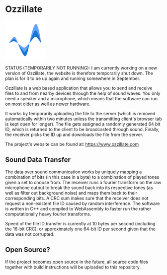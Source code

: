# Ozzillate

<p align="left">
  <a href="https://www.ozzillate.com/">
    <img src="ozzillateLogo.png" width="128" alt="Ozzillate Logo">
  </a>
</p>

STATUS (TEMPORARILY NOT RUNNING): I am currently working on a new version of Ozzillate, the website is therefore temporarily shut down. The plan is for it to be up again and running somewhere in September.

Ozzillate is a web based application that allows you to send and receive files to and from nearby devices through the help of sound waves. You only need a speaker and a microphone, which means that the software can run on most older as well as newer hardware.

It works by temporarily uploading the file to the server (which is removed automatically within two minutes unless the transmitting client's browser tab is kept open for longer). The file gets assigned a randomly generated 64 bit ID, which is returned to the client to be broadcasted through sound. Finally, the receiver picks the ID up and downloads the file from the server.

The project's website can be found at: https://www.ozzillate.com

## Sound Data Transfer

The data over sound communication works by uniquely mapping a combination of bits (in this case in a byte) to a combination of played tones given a set to choose from. The receiver runs a fourier transform on the raw microphone output to break the sound back into its respective tones (as well as filter out background noise) and maps them back to their corresponding bits. A CRC sum makes sure that the receiver does not request a non-existent file ID caused by random interference. The software is written in C++ and compiled to WebAssembly to faster run the rather computationally heavy fourier transforms.

Speed of the file ID transfer is currently at 10 bytes per second (including the 16-bit CRC), or approximately one 64-bit ID per second given that the data was not corrupted.

## Open Source?

If the project becomes open source in the future, all source code files together with build instructions will be uploaded to this repository.
